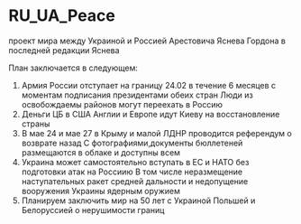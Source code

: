# RU_UA_Peace
проект мира между Украиной и Россией Арестовича Яснева Гордона в последней редакции Яснева

План заключается в следующем:
1) Армия России отступает на границу 24.02 в течение 6 месяцев с моментам подписания президентами обеих стран
Люди из освобождаемы районов могут переехать в Россию
3) Деньги ЦБ в США Англии и Европе идут Киеву на восстановление страны
4) В мае 24 и мае 27 в Крыму и малой ЛДНР проводится референдум о возврате назад
С фотографиями,документы бюллетеней размещаются в облаке и доступны всем
4) Украина может самостоятельно вступать в ЕС и НАТО без подготовки атак на Россиию
В том числе неразмещение наступательных ракет средней дальности и недопущение вооружения Украины ядерным оружием
5) Планируем заключить мир на 50 лет с Украиной Польшей и Белоруссией о нерушимости границ
